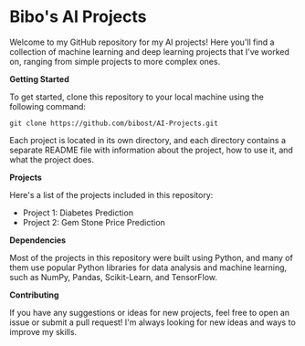 # Bibo's AI Projects

Welcome to my GitHub repository for my AI projects! Here you'll find a collection of machine learning and deep learning projects that I've worked on, ranging from simple projects to more complex ones.

**Getting Started**

To get started, clone this repository to your local machine using the following command:

<pre><code>git clone https://github.com/bibost/AI-Projects.git
</code></pre>

Each project is located in its own directory, and each directory contains a separate README file with information about the project, how to use it, and what the project does.

**Projects**

Here's a list of the projects included in this repository:

* Project 1: Diabetes Prediction
* Project 2: Gem Stone Price Prediction


**Dependencies**

Most of the projects in this repository were built using Python, and many of them use popular Python libraries for data analysis and machine learning, such as NumPy, Pandas, Scikit-Learn, and TensorFlow.

**Contributing**

If you have any suggestions or ideas for new projects, feel free to open an issue or submit a pull request! I'm always looking for new ideas and ways to improve my skills.
